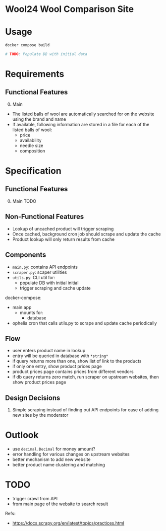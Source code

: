 # Wool24 Wool Comparison Site

# Usage

```bash
docker compose build

# TODO: Populate DB with initial data

```

# Requirements

## Functional Features

0. Main

- The listed balls of wool are automatically searched for on the website using the brand and name
- If available, following information are stored in a file for each of the listed balls of wool:
  - price
  - availability
  - needle size
  - composition

# Specification

## Functional Features

0. Main
   TODO

## Non-Functional Features

- Lookup of uncached product will trigger scraping
- Once cached, background cron job should scrape and update the cache
- Product lookup will only return results from cache

## Components

- `main.py`: contains API endpoints
- `scraper.py`: scaper utilities
- `utils.py`: CLI util for:
  - populate DB with initial initial
  - trigger scraping and cache update

docker-compose:

- main app
  - mounts for:
    - database
- ophelia cron that calls utils.py to scrape and update cache periodically

## Flow

- user enters product name in lookup
- entry will be queried in database with `*string*`
- if query returns more than one, show list of link to the products
- if only one entry, show product prices page
- product prices page contains prices from different vendors
- if db query returns zero match, run scraper on upstream websites, then show product prices page

## Design Decisions

1. Simple scraping instead of finding out API endpoints
   for ease of adding new sites by the moderator

# Outlook

- use `decimal.Decimal` for money amount?
- error handling for various changes on upstream websites
- better mechanism to add new website
- better product name clustering and matching

# TODO

- trigger crawl from API
- from main page of the website to search result

Refs:

- https://docs.scrapy.org/en/latest/topics/practices.html
